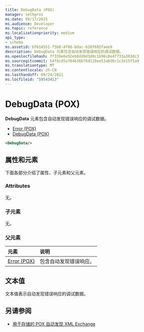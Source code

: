 ```yaml
---
title: DebugData (POX)
manager: sethgros
ms.date: 09/17/2015
ms.audience: Developer
ms.topic: reference
ms.localizationpriority: medium
api_type:
- schema
ms.assetid: bf614551-f5b0-4f80-bdac-628f685faee9
description: DebugData 元素包含自动发现错误响应的调试数据。
ms.openlocfilehash: ff339e6e92eb8dd9d3d0c1b96c0e4f733a383dc3
ms.sourcegitcommit: 54f6cd5a704b36b76d110ee53a6d6c1c3e15f5a9
ms.translationtype: MT
ms.contentlocale: zh-CN
ms.lasthandoff: 09/24/2021
ms.locfileid: "59543413"
---
```

# <a name="debugdata-pox"></a>DebugData (POX)

**DebugData** 元素包含自动发现错误响应的调试数据。 
  
- [Error (POX)](error-pox.md) 
- [DebugData (POX)](debugdata-pox.md)
  
```xml
<DebugData/>
```

## <a name="attributes-and-elements"></a>属性和元素

下面各部分介绍了属性、子元素和父元素。
  
### <a name="attributes"></a>Attributes

无。
  
### <a name="child-elements"></a>子元素

无。
  
### <a name="parent-elements"></a>父元素

|**元素**|**说明**|
|:-----|:-----|
|[Error (POX)](error-pox.md) <br/> |包含自动发现错误响应。  <br/> |
   
## <a name="text-value"></a>文本值

文本值表示自动发现错误响应的调试数据。
  
## <a name="see-also"></a>另请参阅

- [用于存储的 POX 自动发现 XML Exchange](pox-autodiscover-xml-elements-for-exchange.md)


